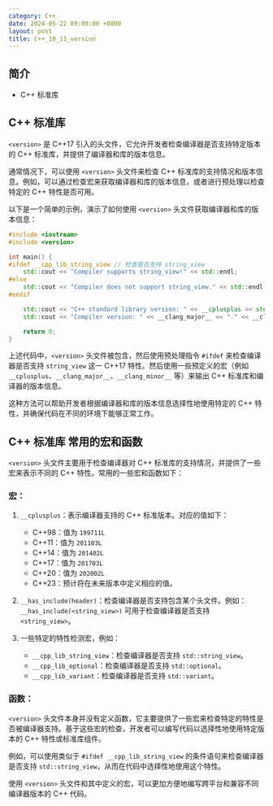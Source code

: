 ```yaml
---
category: C++
date: 2024-05-22 09:00:00 +0800
layout: post
title: C++_10_11_version
---
```

## 简介

+ C++ <version>标准库

## C++ <version>标准库

`<version>` 是 C++17 引入的头文件，它允许开发者检查编译器是否支持特定版本的 C++ 标准库，并提供了编译器和库的版本信息。

通常情况下，可以使用 `<version>` 头文件来检查 C++ 标准库的支持情况和版本信息。例如，可以通过检查宏来获取编译器和库的版本信息，或者进行预处理以检查特定的 C++ 特性是否可用。

以下是一个简单的示例，演示了如何使用 `<version>` 头文件获取编译器和库的版本信息：

```cpp
#include <iostream>
#include <version>

int main() {
#ifdef __cpp_lib_string_view // 检查是否支持 string_view
    std::cout << "Compiler supports string_view!" << std::endl;
#else
    std::cout << "Compiler does not support string_view." << std::endl;
#endif

    std::cout << "C++ standard library version: " << __cplusplus << std::endl; // 输出 C++ 标准库版本
    std::cout << "Compiler version: " << __clang_major__ << "." << __clang_minor__ << "." << __clang_patchlevel__ << std::endl; // 输出编译器版本

    return 0;
}
```

上述代码中，`<version>` 头文件被包含，然后使用预处理指令 `#ifdef` 来检查编译器是否支持 `string_view` 这一 C++17 特性。然后使用一些预定义的宏（例如 `__cplusplus`、`__clang_major__`、`__clang_minor__` 等）来输出 C++ 标准库和编译器的版本信息。

这种方法可以帮助开发者根据编译器和库的版本信息选择性地使用特定的 C++ 特性，并确保代码在不同的环境下能够正常工作。

## C++ <version>标准库 常用的宏和函数

`<version>` 头文件主要用于检查编译器对 C++ 标准库的支持情况，并提供了一些宏来表示不同的 C++ 特性。常用的一些宏和函数如下：

### 宏：

1. `__cplusplus`：表示编译器支持的 C++ 标准版本。对应的值如下：
   - C++98：值为 `199711L`
   - C++11：值为 `201103L`
   - C++14：值为 `201402L`
   - C++17：值为 `201703L`
   - C++20：值为 `202002L`
   - C++23：预计将在未来版本中定义相应的值。

2. `__has_include(header)`：检查编译器是否支持包含某个头文件。例如：`__has_include(<string_view>)` 可用于检查编译器是否支持 `<string_view>`。

3. 一些特定的特性检测宏，例如：
   - `__cpp_lib_string_view`：检查编译器是否支持 `std::string_view`。
   - `__cpp_lib_optional`：检查编译器是否支持 `std::optional`。
   - `__cpp_lib_variant`：检查编译器是否支持 `std::variant`。

### 函数：

`<version>` 头文件本身并没有定义函数，它主要提供了一些宏来检查特定的特性是否被编译器支持。基于这些宏的检查，开发者可以编写代码以选择性地使用特定版本的 C++ 特性或标准库组件。

例如，可以使用类似于 `#ifdef __cpp_lib_string_view` 的条件语句来检查编译器是否支持 `std::string_view`，从而在代码中选择性地使用这个特性。

使用 `<version>` 头文件和其中定义的宏，可以更加方便地编写跨平台和兼容不同编译器版本的 C++ 代码。
